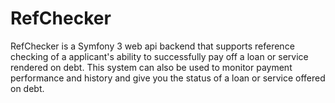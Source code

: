 RefChecker
==========

RefChecker is a Symfony 3 web api backend that supports reference checking of a applicant's ability to successfully 
pay off a loan or service rendered on debt. This system can also be used to monitor payment performance and history
and give you the status of a loan or service offered on debt. 
